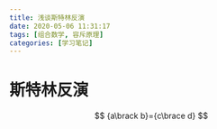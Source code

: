 ```yaml
---
title: 浅谈斯特林反演
date: 2020-05-06 11:31:17
tags: [组合数学, 容斥原理]
categories: [学习笔记]
---
```


# 斯特林反演

$$
{a\brack b}={c\brace d}
$$

